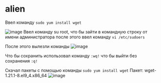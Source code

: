 # alien
Ввел команду `sudo yum install wget`

![image](https://github.com/user-attachments/assets/bfed0a82-af35-41ed-b32f-342184affb0f)
Ввел команду su root, что бы зайти в командную строку от имени администратора  после этого ввел команду `vi /etc/sudoers`

После этого вылезли команды ![image](https://github.com/user-attachments/assets/2846f04a-ac6e-43e5-82d0-ff7d611c290e)

Что бы сохранить использовал команду `:wq!` что бы выйти без сохранения `:q!`

Скачал пакеты с помощью команды `sudo yum install wget`
Пакет: wget-1.21.1-8.el9_4.x86_64
![image](https://github.com/user-attachments/assets/d97ec8f8-0844-431f-8223-9a572e40a823)
